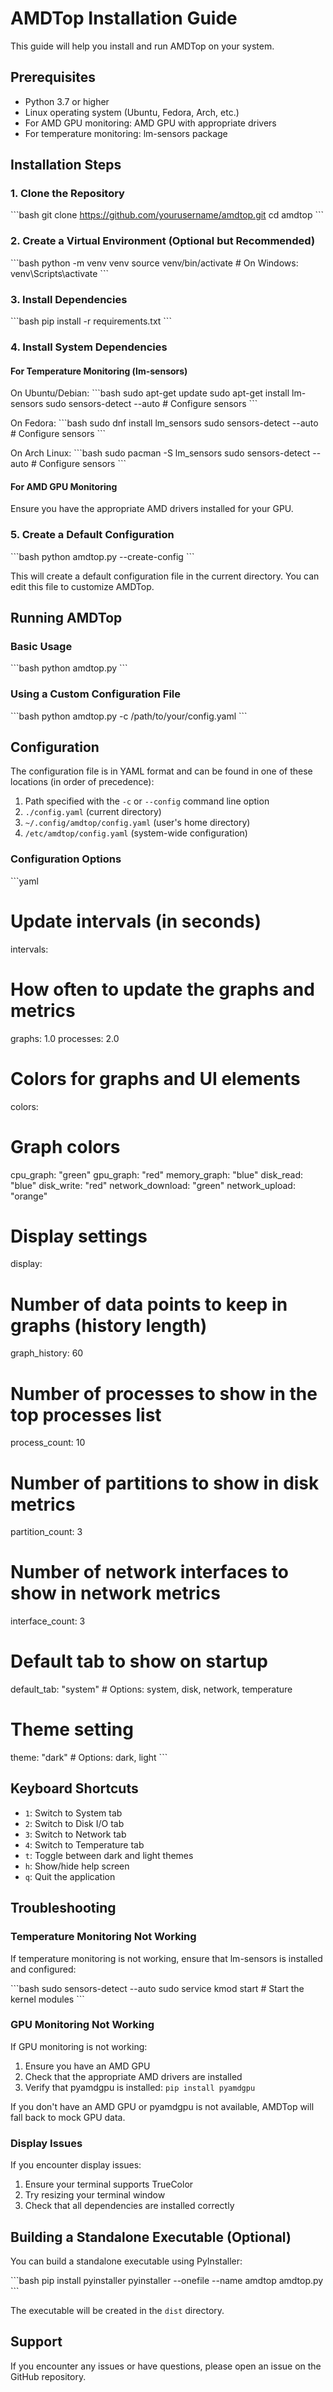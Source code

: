 # AMDTop Installation Guide

This guide will help you install and run AMDTop on your system.

## Prerequisites

- Python 3.7 or higher
- Linux operating system (Ubuntu, Fedora, Arch, etc.)
- For AMD GPU monitoring: AMD GPU with appropriate drivers
- For temperature monitoring: lm-sensors package

## Installation Steps

### 1. Clone the Repository

\`\`\`bash
git clone https://github.com/yourusername/amdtop.git
cd amdtop
\`\`\`

### 2. Create a Virtual Environment (Optional but Recommended)

\`\`\`bash
python -m venv venv
source venv/bin/activate  # On Windows: venv\Scripts\activate
\`\`\`

### 3. Install Dependencies

\`\`\`bash
pip install -r requirements.txt
\`\`\`

### 4. Install System Dependencies

#### For Temperature Monitoring (lm-sensors)

On Ubuntu/Debian:
\`\`\`bash
sudo apt-get update
sudo apt-get install lm-sensors
sudo sensors-detect --auto  # Configure sensors
\`\`\`

On Fedora:
\`\`\`bash
sudo dnf install lm_sensors
sudo sensors-detect --auto  # Configure sensors
\`\`\`

On Arch Linux:
\`\`\`bash
sudo pacman -S lm_sensors
sudo sensors-detect --auto  # Configure sensors
\`\`\`

#### For AMD GPU Monitoring

Ensure you have the appropriate AMD drivers installed for your GPU.

### 5. Create a Default Configuration

\`\`\`bash
python amdtop.py --create-config
\`\`\`

This will create a default configuration file in the current directory. You can edit this file to customize AMDTop.

## Running AMDTop

### Basic Usage

\`\`\`bash
python amdtop.py
\`\`\`

### Using a Custom Configuration File

\`\`\`bash
python amdtop.py -c /path/to/your/config.yaml
\`\`\`

## Configuration

The configuration file is in YAML format and can be found in one of these locations (in order of precedence):

1. Path specified with the `-c` or `--config` command line option
2. `./config.yaml` (current directory)
3. `~/.config/amdtop/config.yaml` (user's home directory)
4. `/etc/amdtop/config.yaml` (system-wide configuration)

### Configuration Options

\`\`\`yaml
# Update intervals (in seconds)
intervals:
  # How often to update the graphs and metrics
  graphs: 1.0
  processes: 2.0
  
# Colors for graphs and UI elements
colors:
  # Graph colors
  cpu_graph: "green"
  gpu_graph: "red"
  memory_graph: "blue"
  disk_read: "blue"
  disk_write: "red"
  network_download: "green"
  network_upload: "orange"
  
# Display settings
display:
  # Number of data points to keep in graphs (history length)
  graph_history: 60
  # Number of processes to show in the top processes list
  process_count: 10
  # Number of partitions to show in disk metrics
  partition_count: 3
  # Number of network interfaces to show in network metrics
  interface_count: 3
  
# Default tab to show on startup
default_tab: "system"  # Options: system, disk, network, temperature

# Theme setting
theme: "dark"  # Options: dark, light
\`\`\`

## Keyboard Shortcuts

- `1`: Switch to System tab
- `2`: Switch to Disk I/O tab
- `3`: Switch to Network tab
- `4`: Switch to Temperature tab
- `t`: Toggle between dark and light themes
- `h`: Show/hide help screen
- `q`: Quit the application

## Troubleshooting

### Temperature Monitoring Not Working

If temperature monitoring is not working, ensure that lm-sensors is installed and configured:

\`\`\`bash
sudo sensors-detect --auto
sudo service kmod start  # Start the kernel modules
\`\`\`

### GPU Monitoring Not Working

If GPU monitoring is not working:

1. Ensure you have an AMD GPU
2. Check that the appropriate AMD drivers are installed
3. Verify that pyamdgpu is installed: `pip install pyamdgpu`

If you don't have an AMD GPU or pyamdgpu is not available, AMDTop will fall back to mock GPU data.

### Display Issues

If you encounter display issues:

1. Ensure your terminal supports TrueColor
2. Try resizing your terminal window
3. Check that all dependencies are installed correctly

## Building a Standalone Executable (Optional)

You can build a standalone executable using PyInstaller:

\`\`\`bash
pip install pyinstaller
pyinstaller --onefile --name amdtop amdtop.py
\`\`\`

The executable will be created in the `dist` directory.

## Support

If you encounter any issues or have questions, please open an issue on the GitHub repository.
